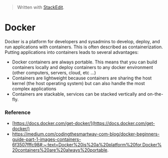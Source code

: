 > Written with [StackEdit](https://stackedit.io/).
# Docker 
Docker is a platform for developers and sysadmins to develop, deploy, and run applications with containers. This is often described as containerization. Putting applications into containers leads to several advantages:

-   Docker containers are always portable. This means that you can build containers locally and deploy containers to any docker environment (other computers, servers, cloud, etc …)
-   Containers are lightweight because containers are sharing the host kernel (the host operating system) but can also handle the most complex applications
-   Containers are stackable, services can be stacked vertically and on-the-fly.




### Reference 
- [https://docs.docker.com/get-docker/](https://docs.docker.com/get-docker/)
- https://medium.com/codingthesmartway-com-blog/docker-beginners-guide-part-1-images-containers-6f3507fffc98#:~:text=Docker%20is%20a%20platform%20for,Docker%20containers%20are%20always%20portable.
<!--stackedit_data:
eyJoaXN0b3J5IjpbMTUwNjE4ODExOSwyMDc3NTgxNzE4LDczMD
k5ODExNl19
-->